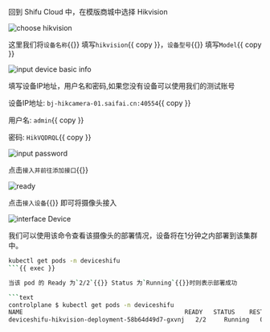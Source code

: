 回到 Shifu Cloud 中，在模版商城中选择 Hikvision

![choose hikvision](https://raw.githubusercontent.com/leepala/killercoda-shifu-demo/main/images/chooseHikvision.png)

这里我们将`设备名称`{{}} 填写`hikvision`{{ copy }}，`设备型号`{{}} 填写`Model`{{ copy }}

![input device basic info](https://raw.githubusercontent.com/leepala/killercoda-shifu-demo/main/images/inputDeviceBasicInfo.png)

填写设备IP地址，用户名和密码,如果您没有设备可以使用我们的测试账号

设备IP地址: `bj-hikcamera-01.saifai.cn:40554`{{ copy }}

用户名: `admin`{{ copy }}

密码: `HikVQDRQL`{{ copy }}

![input password](https://raw.githubusercontent.com/leepala/killercoda-shifu-demo/main/images/inputPassword.png)

点击`接入并前往添加接口`{{}}

![ready](https://raw.githubusercontent.com/leepala/killercoda-shifu-demo/main/images/ready.png)

点击`接入设备`{{}} 即可将摄像头接入

![interface Device](https://raw.githubusercontent.com/leepala/killercoda-shifu-demo/main/images/interfaceDevice.png)

我们可以使用该命令查看该摄像头的部署情况，设备将在1分钟之内部署到该集群中。

```bash
kubectl get pods -n deviceshifu
```{{ exec }}

当该 pod 的 Ready 为`2/2`{{}} Status 为`Running`{{}}时则表示部署成功

```text
controlplane $ kubectl get pods -n deviceshifu
NAME                                             READY   STATUS    RESTARTS   AGE
deviceshifu-hikvision-deployment-58b64d49d7-gxvnj   2/2     Running   0          21s
```